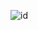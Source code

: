 ![id](https://github.com/alantrs/Bertoti/blob/56985c83aff5f1c2beeca03f041196544e1d11eb/padroes%20de%20projeto/estrategia/DIAGRAMA.drawio.png)
